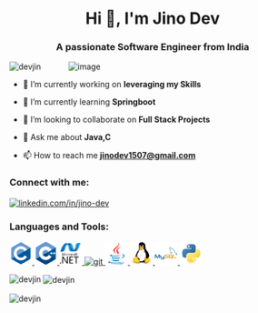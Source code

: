 <h1 align="center">Hi 👋, I'm Jino Dev</h1>
<h3 align="center">A passionate Software Engineer from India</h3>
<img align="right" alt="image" width="400"  src="https://www.bing.com/th/id/OGC.03a4a5f034bf0bafa661fd8a8aabedc8?pid=1.7&rurl=https%3a%2f%2fmedia1.giphy.com%2fmedia%2fqgQUggAC3Pfv687qPC%2fgiphy.gif&ehk=8zjBVxZbyZp4jkysj9A7rbiZFuX%2f3ygqFUSewIRojlI%3d"/>

<p align="left"> <img src="https://komarev.com/ghpvc/?username=devjin&label=Profile%20views&color=0e75b6&style=flat" alt="devjin" /> </p>

- 🔭 I’m currently working on **leveraging my Skills**

- 🌱 I’m currently learning **Springboot**

- 👯 I’m looking to collaborate on **Full Stack Projects**

- 💬 Ask me about **Java,C**

- 📫 How to reach me **jinodev1507@gmail.com**

<h3 align="left">Connect with me:</h3>
<p align="left">
<a href="https://linkedin.com/in/linkedin.com/in/jino-dev" target="blank"><img align="center" src="https://raw.githubusercontent.com/rahuldkjain/github-profile-readme-generator/master/src/images/icons/Social/linked-in-alt.svg" alt="linkedin.com/in/jino-dev" height="30" width="40" /></a>
</p>

<h3 align="left">Languages and Tools:</h3>
<p align="left"> <a href="https://www.cprogramming.com/" target="_blank" rel="noreferrer"> <img src="https://raw.githubusercontent.com/devicons/devicon/master/icons/c/c-original.svg" alt="c" width="40" height="40"/> </a> <a href="https://www.w3schools.com/cpp/" target="_blank" rel="noreferrer"> <img src="https://raw.githubusercontent.com/devicons/devicon/master/icons/cplusplus/cplusplus-original.svg" alt="cplusplus" width="40" height="40"/> </a> <a href="https://dotnet.microsoft.com/" target="_blank" rel="noreferrer"> <img src="https://raw.githubusercontent.com/devicons/devicon/master/icons/dot-net/dot-net-original-wordmark.svg" alt="dotnet" width="40" height="40"/> </a> <a href="https://git-scm.com/" target="_blank" rel="noreferrer"> <img src="https://www.vectorlogo.zone/logos/git-scm/git-scm-icon.svg" alt="git" width="40" height="40"/> </a> <a href="https://www.java.com" target="_blank" rel="noreferrer"> <img src="https://raw.githubusercontent.com/devicons/devicon/master/icons/java/java-original.svg" alt="java" width="40" height="40"/> </a> <a href="https://www.linux.org/" target="_blank" rel="noreferrer"> <img src="https://raw.githubusercontent.com/devicons/devicon/master/icons/linux/linux-original.svg" alt="linux" width="40" height="40"/> </a> <a href="https://www.mysql.com/" target="_blank" rel="noreferrer"> <img src="https://raw.githubusercontent.com/devicons/devicon/master/icons/mysql/mysql-original-wordmark.svg" alt="mysql" width="40" height="40"/> </a> <a href="https://www.python.org" target="_blank" rel="noreferrer"> <img src="https://raw.githubusercontent.com/devicons/devicon/master/icons/python/python-original.svg" alt="python" width="40" height="40"/> </a> </p>

<p><img align="left" src="https://github-readme-stats.vercel.app/api/top-langs?username=devjin&show_icons=true&locale=en&layout=compact" alt="devjin" /></p>

<p>&nbsp;<img align="center" src="https://github-readme-stats.vercel.app/api?username=devjin&show_icons=true&locale=en" alt="devjin" /></p>

<p><img align="center" src="https://github-readme-streak-stats.herokuapp.com/?user=devjin&" alt="devjin" /></p>


